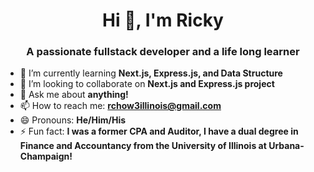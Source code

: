 <h1 align="center">Hi 👋, I'm Ricky</h1>
<h3 align="center">A passionate fullstack developer and a life long learner</h3>

- 🌱 I’m currently learning **Next.js, Express.js, and Data Structure**
- 👯 I’m looking to collaborate on **Next.js and Express.js project**
- 💬 Ask me about **anything!**
- 📫 How to reach me: **rchow3illinois@gmail.com**
- 😄 Pronouns: **He/Him/His**
- ⚡ Fun fact: **I was a former CPA and Auditor, I have a dual degree in Finance and Accountancy from the University of Illinois at Urbana-Champaign!**
